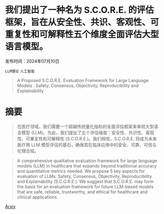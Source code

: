 # 我们提出了一种名为 S.C.O.R.E. 的评估框架，旨在从安全性、共识、客观性、可重复性和可解释性五个维度全面评估大型语言模型。

发布时间：2024年07月10日

`LLM理论` `人工智能`

> A Proposed S.C.O.R.E. Evaluation Framework for Large Language Models : Safety, Consensus, Objectivity, Reproducibility and Explainability

# 摘要

> 在医疗领域，我们需要一个超越传统量化指标的全面评估框架来审视大型语言模型 (LLM)。为此，我们提出了五个评估维度：安全性、共识性、客观性、可重复性和可解释性 (S.C.O.R.E.)。我们相信，S.C.O.R.E. 将成为未来医疗用 LLM 模型评估的基石，确保其在临床应用中的安全、可靠、可信与伦理合规。

> A comprehensive qualitative evaluation framework for large language models (LLM) in healthcare that expands beyond traditional accuracy and quantitative metrics needed. We propose 5 key aspects for evaluation of LLMs: Safety, Consensus, Objectivity, Reproducibility and Explainability (S.C.O.R.E.). We suggest that S.C.O.R.E. may form the basis for an evaluation framework for future LLM-based models that are safe, reliable, trustworthy, and ethical for healthcare and clinical applications.

[Arxiv](https://arxiv.org/abs/2407.07666)